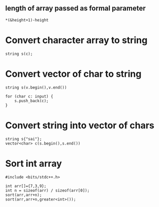 ## length of array passed as formal parameter

```
*(&height+1)-height
```

# Convert character array to string

```
string s(c);
```

# Convert vector of char to string

```
string s(v.begin(),v.end())

for (char c: input) {
    s.push_back(c);
}
```

# Convert string into vector of chars

```
string s{"sai"};
vector<char> c(s.begin(),s.end())
```

# Sort int array

```
#include <bits/stdc++.h>

int arr[]={7,3,9};
int n = sizeof(arr) / sizeof(arr[0]);
sort(arr,arr+n);
sort(arr,arr+n,greater<int>());

```